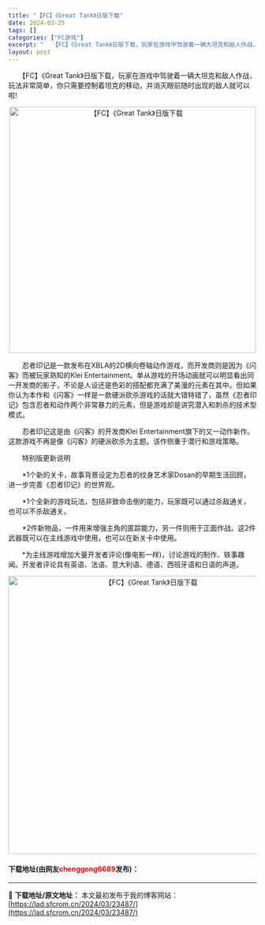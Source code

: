 ```yaml
---
title: "【FC】《Great Tank》日版下载"
date: 2024-03-25
tags: []
categories: ["FC游戏"]
excerpt: "　　【FC】《Great Tank》日版下载，玩家在游戏中驾驶着一辆大坦克和敌人作战，玩法非常简单，你只需要控制着坦克的移动，并消灭眼前随时出现的敌人就可以啦! 　　忍者印记是一款发布在XBLA的2D横向卷轴动作游戏，而开发商则是因为《闪客》而被玩家熟知的Klei Entertainment。单从游&hellip;"
layout: post
---
```


 <p>　　【FC】《Great Tank》日版下载，玩家在游戏中驾驶着一辆大坦克和敌人作战，玩法非常简单，你只需要控制着坦克的移动，并消灭眼前随时出现的敌人就可以啦!</p> <p align="center"><img align="" border="0" src="https://lad.sfcrom.cn/wp-content/uploads/2024/03/20240325_660192392ccff.png" width="500" alt="【FC】《Great Tank》日版下载" /></p> <p>　　忍者印记是一款发布在XBLA的2D横向卷轴动作游戏，而开发商则是因为《闪客》而被玩家熟知的Klei Entertainment。单从游戏的开场动画就可以明显看出同一开发商的影子，不论是人设还是色彩的搭配都充满了美漫的元素在其中。但如果你认为本作和《闪客》一样是一款硬派砍杀游戏的话就大错特错了，虽然《忍者印记》包含忍者和动作两个非常暴力的元素，但是游戏却是讲究潜入和刺杀的技术型模式。</p> <p>　　忍者印记这是由《闪客》的开发商Klei Entertainment旗下的又一动作新作。这款游戏不再是像《闪客》的硬派砍杀为主题。该作侧重于潜行和游戏策略。</p> <p>　　特别版更新说明</p> <p>　　*1个新的关卡，故事背景设定为忍者的纹身艺术家Dosan的早期生活回顾，进一步完善《忍者印记》的世界观。</p> <p>　　*1个全新的游戏玩法，包括非致命击倒的能力，玩家既可以通过杀敌通关，也可以不杀敌通关。</p> <p>　　*2件新物品，一件用来增强主角的匿踪能力，另一件则用于正面作战。这2件武器既可以在主线游戏中使用，也可以在新关卡中使用。</p> <p>　　*为主线游戏增加大量开发者评论(像电影一样)，讨论游戏的制作、轶事趣闻。开发者评论具有英语、法语、意大利语、德语、西班牙语和日语的声道。</p> <p align="center"><img align="" border="0" src="https://lad.sfcrom.cn/wp-content/uploads/2024/03/20240325_6601923a79694.png" width="564" alt="【FC】《Great Tank》日版下载" /></p> <p><h4>下载地址(由网友<font color="red">chenggong6689</font>发布)：</h4></p> 

---
📖 **下载地址/原文地址：** 本文最初发布于我的博客网站：[https://lad.sfcrom.cn/2024/03/23487/](https://lad.sfcrom.cn/2024/03/23487/)
